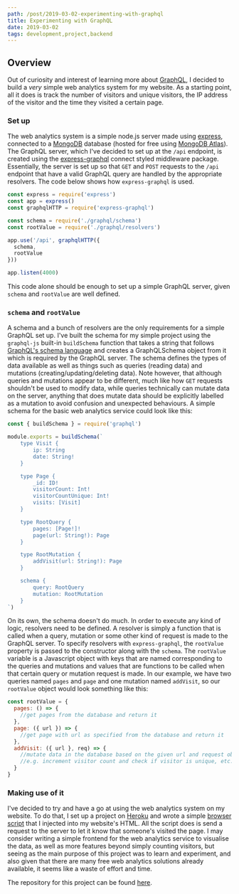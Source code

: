 ```yaml
---
path: /post/2019-03-02-experimenting-with-graphql
title: Experimenting with GraphQL
date: 2019-03-02
tags: development,project,backend
---
```


## Overview

Out of curiosity and interest of learning more about [GraphQL](https://graphql.org/), I decided to build a _very_ simple web analytics system for my website. As a starting point, all it does is track the number of visitors and unique visitors, the IP address of the visitor and the time they visited a certain page.

### Set up

The web analytics system is a simple node.js server made using [express](http://expressjs.com/), connected to a [MongoDB](https://www.mongodb.com/) database (hosted for free using [MongoDB Atlas](https://www.mongodb.com/cloud/atlas)). The GraphQL server, which I've decided to set up at the `/api` endpoint, is created using the [express-graphql](https://github.com/graphql/express-graphql) connect styled middleware package. Essentially, the server is set up so that `GET` and `POST` requests to the `/api` endpoint that have a valid GraphQL query are handled by the appropriate resolvers. The code below shows how `express-graphql` is used.

```javascript
const express = require('express')
const app = express()
const graphqlHTTP = require('express-graphql')

const schema = require('./graphql/schema')
const rootValue = require('./graphql/resolvers')

app.use('/api', graphqlHTTP({
  schema,
  rootValue
}))

app.listen(4000)
```

This code alone should be enough to set up a simple GraphQL server, given `schema` and `rootValue` are well defined.

### `schema` and `rootValue`

A schema and a bunch of resolvers are the only requirements for a simple GraphQL set up. I've built the schema for my simple project using the `graphql-js` built-in `buildSchema` function that takes a string that follows [GraphQL's schema language](https://graphql.org/learn/schema/) and creates a GraphQLSchema object from it which is required by the GraphQL server. The schema defines the types of data available as well as things such as queries (reading data) and mutations (creating/updating/deleting data). Note however, that although queries and mutations appear to be different, much like how `GET` requests shouldn't be used to modify data, while queries technically can mutate data on the server, anything that does mutate data should be explicitly labelled as a mutation to avoid confusion and unexpected behaviours. A simple schema for the basic web analytics service could look like this:

```javascript
const { buildSchema } = require('graphql')

module.exports = buildSchema(`
	type Visit {
		ip: String
		date: String!
	}

	type Page {
		_id: ID!
		visitorCount: Int!
		visitorCountUnique: Int!
		visits: [Visit]
	}

	type RootQuery {
		pages: [Page!]!
		page(url: String!): Page
	}

	type RootMutation {
		addVisit(url: String!): Page
	}

	schema {
		query: RootQuery
		mutation: RootMutation
	}
`)
```

On its own, the schema doesn't do much. In order to execute any kind of logic, resolvers need to be defined. A resolver is simply a function that is called when a query, mutation or some other kind of request is made to the GraphQL server. To specify resolvers with `express-graphql`, the `rootValue` property is passed to the constructor along with the `schema`. The `rootValue` variable is a Javascript object with keys that are named corresponding to the queries and mutations and values that are functions to be called when that certain query or mutation request is made. In our example, we have two queries named `pages` and `page` and one mutation named `addVisit`, so our `rootValue` object would look something like this:

```javascript
const rootValue = {
  pages: () => {
    //get pages from the database and return it
  },
  page: ({ url }) => {
    //get page with url as specified from the database and return it
  },
  addVisit: ({ url }, req) => {
    //mutate data in the database based on the given url and request object
    //e.g. increment visitor count and check if visitor is unique, etc.
  }
}
```

### Making use of it

I've decided to try and have a go at using the web analytics system on my website. To do that, I set up a project on [Heroku](http://heroku.com/) and wrote a simple [browser script](https://github.com/josephsurin/su-analytics/blob/master/browser-script/su-analytics.js) that I injected into my website's HTML. All the script does is send a request to the server to let it know that someone's visited the page. I may consider writing a simple frontend for the web analytics service to visualise the data, as well as more features beyond simply counting visitors, but seeing as the main purpose of this project was to learn and experiment, and also given that there are many free web analytics solutions already available, it seems like a waste of effort and time.

The repository for this project can be found [here](https://github.com/josephsurin/su-analytics).
